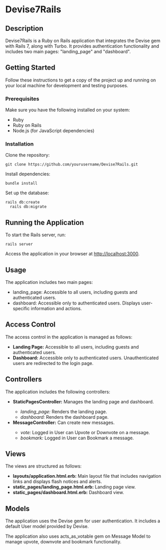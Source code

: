 <html>
  <h1>Devise7Rails</h1>

  <h2>Description</h2>
  <p>Devise7Rails is a Ruby on Rails application that integrates the Devise gem with Rails 7, along with Turbo. It provides authentication functionality and includes two main pages: "landing_page" and "dashboard".</p>

  <h2>Getting Started</h2>
  <p>Follow these instructions to get a copy of the project up and running on your local machine for development and testing purposes.</p>

  <h3>Prerequisites</h3>
  <p>Make sure you have the following installed on your system:</p>
  <ul>
    <li>Ruby</li>
    <li>Ruby on Rails</li>
    <li>Node.js (for JavaScript dependencies)</li>
  </ul>

  <h3>Installation</h3>
  <p>Clone the repository:</p>
  <pre><code>git clone https://github.com/yourusername/Devise7Rails.git</code></pre>
  <p>Install dependencies:</p>
  <pre><code>bundle install</code></pre>
  <p>Set up the database:</p>
  <pre><code>rails db:create
  rails db:migrate</code></pre>

  <h2>Running the Application</h2>
  <p>To start the Rails server, run:</p>
  <pre><code>rails server</code></pre>
  <p>Access the application in your browser at <a href="http://localhost:3000">http://localhost:3000</a>.</p>

  <h2>Usage</h2>
  <p>The application includes two main pages:</p>
  <ul>
    <li>landing_page: Accessible to all users, including guests and authenticated users.</li>
    <li>dashboard: Accessible only to authenticated users. Displays user-specific information and actions.</li>
  </ul>

  <h2>Access Control</h2>
  <p>The access control in the application is managed as follows:</p>
  <ul>
    <li><strong>Landing Page:</strong> Accessible to all users, including guests and authenticated users.</li>
    <li><strong>Dashboard:</strong> Accessible only to authenticated users. Unauthenticated users are redirected to the login page.</li>
  </ul>

  <h2>Controllers</h2>
  <p>The application includes the following controllers:</p>
  <ul>
    <li><strong>StaticPagesController:</strong> Manages the landing page and dashboard.</li>
    <ul>
      <li><em>landing_page:</em> Renders the landing page.</li>
      <li><em>dashboard:</em> Renders the dashboard page.</li>
    </ul>
    <li><strong>MessageController:</strong> Can create new messages.</li>
    <ul>
      <li><em>vote:</em> Logged in User can Upvote or Downvote on a message.</li>
      <li><em>bookmark:</em> Logged in User can Bookmark a message.</li>
    </ul>
  
  </ul>

  <h2>Views</h2>
  <p>The views are structured as follows:</p>
  <ul>
    <li><strong>layouts/application.html.erb:</strong> Main layout file that includes navigation links and displays flash notices and alerts.</li>
    <li><strong>static_pages/landing_page.html.erb:</strong> Landing page view.</li>
    <li><strong>static_pages/dashboard.html.erb:</strong> Dashboard view.</li>
  </ul>

  <h2>Models</h2>
  <p>The application uses the Devise gem for user authentication. It includes a default User model provided by Devise.</p>
  <p>The application also uses acts_as_votable gem on Message Model to manage upvote, downvote and bookmark functionality.</p>
</html>
